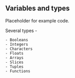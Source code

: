 ## Variables and types

Placeholder for example code.

Several types -

    - Booleans
    - Integers
    - Characters
    - Floats
    - Arrays
    - Slices
    - Tuples
    - Functions
    


